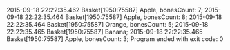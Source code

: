 2015-09-18 22:22:35.462 Basket[1950:75587] Apple, bonesCount: 7;
2015-09-18 22:22:35.464 Basket[1950:75587] Apple, bonesCount: 8;
2015-09-18 22:22:35.464 Basket[1950:75587] Orange, bonesCount: 5;
2015-09-18 22:22:35.465 Basket[1950:75587] Banana;
2015-09-18 22:22:35.465 Basket[1950:75587] Apple, bonesCount: 3;
Program ended with exit code: 0
